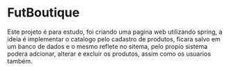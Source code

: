 # FutBoutique
Este projeto é para estudo, foi criando uma pagina web utilizando spring, a ideia é implementar o catalogo pelo cadastro de produtos, ficara salvo em um banco de dados e o mesmo reflete no sitema, pelo propio sistema podera adcionar, alterar e excluir os produtos, assim como os usuarios também. 
